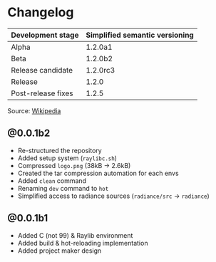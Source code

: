 # Changelog

| Development stage  | Simplified semantic versioning |
|--------------------|--------------------------------|
| Alpha              | 1.2.0a1                        |
| Beta               | 1.2.0b2                        |
| Release candidate  | 1.2.0rc3                       |
| Release            | 1.2.0                          |
| Post-release fixes | 1.2.5                          |

Source: [Wikipedia](https://en.wikipedia.org/wiki/Software_versioning)


## @0.0.1b2
- Re-structured the repository
- Added setup system (`raylibc.sh`)
- Compressed `logo.png` (38kB → 2.6kB)
- Created the tar compression automation for each envs
- Added `clean` command
- Renaming `dev` command to `hot`
- Simplified access to radiance sources (`radiance/src` → `radiance`)

## @0.0.1b1
- Added C (not 99) & Raylib environment
- Added build & hot-reloading implementation
- Added project maker design
